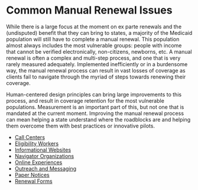 # Common Manual Renewal Issues

While there is a large focus at the moment on ex parte renewals and the (undisputed) benefit that they can bring to states, a majority of the Medicaid population will still have to complete a manual renewal. This population almost always includes the most vulnerable groups: people with income that cannot be verified electronically, non-citizens, newborns, etc. A manual renewal is often a complex and multi-step process, and one that is very rarely measured adequately. Implemented inefficiently or in a burdensome way, the manual renewal process can result in vast losses of coverage as clients fail to navigate through the myriad of steps towards renewing their coverage. 

Human-centered design principles can bring large improvements to this process, and result in coverage retention for the most vulnerable populations. Measurement is an important part of this, but not one that is mandated at the current moment. Improving the manual renewal process can mean helping a state understand where the roadblocks are and helping them overcome them with best practices or innovative pilots.

- [Call Centers](call-centers.md)
- [Eligibility Workers](eligibility-workers.md)
- [Informational Websites](informational-websites.md)
- [Navigator Organizations](navigator-organizations.md)
- [Online Experiences](online-experience.md)
- [Outreach and Messaging](outreach-and-messaging.md)
- [Paper Notices](paper-notices.md)
- [Renewal Forms](renewal-forms.md)
